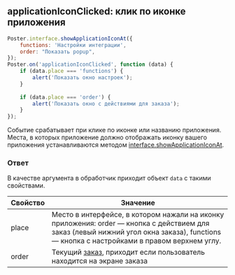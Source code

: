 ## applicationIconClicked: клик по иконке приложения

```javascript
Poster.interface.showApplicationIconAt({
    functions: 'Настройки интеграции',
    order: "Показать popup",
});
Poster.on('applicationIconClicked', function (data) {
    if (data.place === 'functions') {
        alert('Показать окно настроек');
    } 
    
    if (data.place === 'order') {
        alert('Показать окно с действиями для заказа');
    }
});
```

Событие срабатывает при клике по иконке или названию приложения. 
Места, в которых приложение должно отображать иконку вашего приложения устанавливаются методом [interface.showApplicationIconAt](/docs/v3/pos/interfaces/interface-showApplicationIconAt).

### Ответ

В качестве аргумента в обработчик приходит объект `data` с такими свойствами.

Свойство | Значение
-------- | ---------
place | Место в интерфейсе, в котором нажали на иконку приложения: order — кнопка с действием для заказ (левый нижний угол окна заказа), functions — кнопка с настройками в правом верхнем углу. 
order | Текущий [заказ](/docs/v3/pos/types/order), приходит если пользователь находится на экране заказа 
